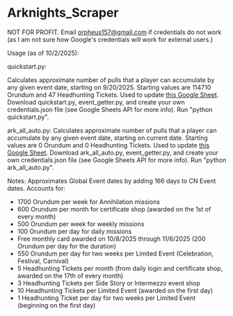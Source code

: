 # Arknights_Scraper

NOT FOR PROFIT.
Email orpheus157@gmail.com if credentials do not work (as I am not sure how Google's credentials will work for external users.)

Usage (as of 10/2/2025):

quickstart.py:

Calculates approximate number of pulls that a player can accumulate by any given event date, starting on 9/20/2025.
Starting values are 114710 Orundum and 47 Headhunting Tickets.
Used to update [this Google Sheet](https://docs.google.com/spreadsheets/d/1r2O0kCwzh3_9ZERD1WnaEViZ10VFema5aizBdYyK_Ug/edit?usp=sharing).
Download quickstart.py, event_getter.py, and create your own credentials.json file (see Google Sheets API for more info).
Run "python quickstart.py".


ark_all_auto.py:
Calculates approximate number of pulls that a player can accumulate by any given event date, starting on current date.
Starting values are 0 Orundum and 0 Headhunting Tickets.
Used to update [this Google Sheet](https://docs.google.com/spreadsheets/d/182mhYXHd1GmehGzgd-wRTKXwlQY_A5qCy4tbW_oTTgY/edit?usp=sharing).
Download ark_all_auto.py, event_getter.py, and create your own credentials.json file (see Google Sheets API for more info).
Run "python ark_all_auto.py".

Notes:
Approximates Global Event dates by adding 166 days to CN Event dates.
Accounts for:
- 1700 Orundum per week for Annihilation missions
- 600 Orundum per month for certificate shop (awarded on the 1st of every month)
- 500 Orundum per week for weekly missions
- 100 Orundum per day for daily missions
- Free monthly card awarded on 10/8/2025 through 11/6/2025 (200 Orundum per day for the duration)
- 550 Orundum per day for two weeks per Limited Event (Celebration, Festival, Carnival)
- 5 Headhunting Tickets per month (from daily login and certificate shop, awarded on the 17th of every month)
- 3 Headhunting Tickets per Side Story or Intermezzo event shop
- 10 Headhunting Tickets per Limited Event (awarded on the first day)
- 1 Headhunting Ticket per day for two weeks per Limited Event (beginning on the first day)
